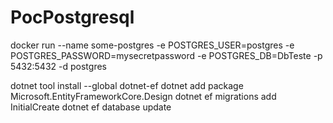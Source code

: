 # PocPostgresql

docker run --name some-postgres -e POSTGRES_USER=postgres -e POSTGRES_PASSWORD=mysecretpassword -e POSTGRES_DB=DbTeste -p 5432:5432 -d postgres


dotnet tool install --global dotnet-ef
dotnet add package Microsoft.EntityFrameworkCore.Design
dotnet ef migrations add InitialCreate
dotnet ef database update